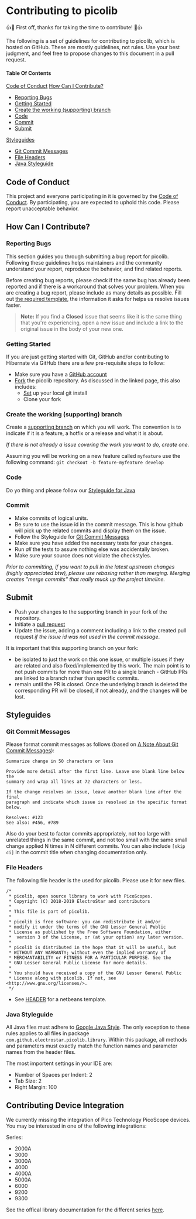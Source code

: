 # Contributing to picolib

:+1::tada: First off, thanks for taking the time to contribute! :tada::+1:

The following is a set of guidelines for contributing to picolib, which is hosted on GitHub. These are mostly guidelines, not rules. Use your best judgment, and feel free to propose changes to this document in a pull request.

#### Table Of Contents

[Code of Conduct](#code-of-conduct)
[How Can I Contribute?](#how-can-i-contribute)
  * [Reporting Bugs](#reporting-bugs)
  * [Getting Started](#getting-started)
  * [Create the working (supporting) branch](#create-the-working-(supporting)-branch)
  * [Code](#code)
  * [Commit](#commit)
  * [Submit](#submit)
 
[Styleguides](#styleguides)
  * [Git Commit Messages](#git-commit-messages)
  * [File Headers](#file-headers)
  * [Java Styleguide](#javascript-styleguide)

## Code of Conduct

This project and everyone participating in it is governed by the [Code of Conduct](CODE_OF_CONDUCT.md). By participating, you are expected to uphold this code. Please report unacceptable behavior.

## How Can I Contribute?

### Reporting Bugs

This section guides you through submitting a bug report for picolib. Following these guidelines helps maintainers and the community understand your report, reproduce the behavior, and find related reports.

Before creating bug reports, please check if the same bug has already been reported and if there is a workaround that solves your problem. When you are creating a bug report, please include as many details as possible. Fill out [the required template](https://github.com/ElectroStar/picolib/blob/master/.github/ISSUE_TEMPLATE/BUG_REPORT.md), the information it asks for helps us resolve issues faster.

> **Note:** If you find a **Closed** issue that seems like it is the same thing that you're experiencing, open a new issue and include a link to the original issue in the body of your new one.

### Getting Started

If you are just getting started with Git, GitHub and/or contributing to Hibernate via
GitHub there are a few pre-requisite steps to follow:

* Make sure you have a [GitHub account](https://github.com/signup/free)
* [Fork](https://help.github.com/articles/fork-a-repo) the picolib repository.  As discussed in
the linked page, this also includes:
    * [Set](https://help.github.com/articles/set-up-git) up your local git install
    * Clone your fork

### Create the working (supporting) branch

Create a [supporting branch](https://nvie.com/posts/a-successful-git-branching-model/#supporting-branches) 
on which you will work.  The convention is to indicate if it is a feature, a hotfix or a release and what it is about.


_If there is not already a issue covering the work you want to do, create one._
  
Assuming you will be working on a new feature called `myfeature` use the following command: `git checkout -b feature-myfeature develop`


### Code

Do yo thing and please follow our [Styleguide for Java](#java-styleguide)


### Commit
* Make commits of logical units.
* Be sure to use the issue id in the commit message.  This is how github will pick
up the related commits and display them on the issue.
* Follow the Styleguide for [Git Commit Messages](#git-commit-messages)
* Make sure you have added the necessary tests for your changes.
* Run _all_ the tests to assure nothing else was accidentally broken.
* Make sure your source does not violate the checkstyles.

_Prior to committing, if you want to pull in the latest upstream changes (highly appreciated btw), please use rebasing rather than merging.  Merging creates "merge commits" that really muck up the project timeline._

## Submit

* Push your changes to the supporting branch in your fork of the repository.
* Initiate a [pull request](http://help.github.com/articles/creating-a-pull-request)
* Update the issue, adding a comment including a link to the created pull request
	_if the issue id was not used in the commit message_.


It is important that this supporting branch on your fork:

* be isolated to just the work on this one issue, or multiple issues if they are
	related and also fixed/implemented by this work.  The main point is to not push
	commits for more than one PR to a single branch - GitHub PRs are linked to
	a branch rather than specific commits.
* remain until the PR is closed.  Once the underlying branch is deleted the corresponding
	PR will be closed, if not already, and the changes will be lost.

## Styleguides

### Git Commit Messages

Please format commit messages as follows (based on [A Note About Git Commit Messages](http://tbaggery.com/2008/04/19/a-note-about-git-commit-messages.html)):

```
Summarize change in 50 characters or less

Provide more detail after the first line. Leave one blank line below the
summary and wrap all lines at 72 characters or less.

If the change resolves an issue, leave another blank line after the final
paragraph and indicate which issue is resolved in the specific format
below.

Resolves: #123
See also: #456, #789
```

Also do your best to factor commits appropriately, not too large with unrelated things in the same commit, and not too small with the same small change applied N times in N different commits. You can also include `[skip ci]` in the commit title when changing documentation only.


### File Headers

The following file header is the used for picolib. Please use it for new files.

```
/* 
 * picolib, open source library to work with PicoScopes.
 * Copyright (C) 2018-2019 ElectroStar and contributors
 *
 * This file is part of picolib.
 *
 * picolib is free software: you can redistribute it and/or 
 * modify it under the terms of the GNU Lesser General Public
 * License as published by the Free Software Foundation, either
 *  version 3 of the License, or (at your option) any later version.
 *
 * picolib is distributed in the hope that it will be useful, but
 * WITHOUT ANY WARRANTY; without even the implied warranty of
 * MERCHANTABILITY or FITNESS FOR A PARTICULAR PURPOSE. See the
 * GNU Lesser General Public License for more details.
 *
 * You should have received a copy of the GNU Lesser General Public
 * License along with picolib. If not, see <http://www.gnu.org/licenses/>.
 */
```

- See [HEADER](HEADER) for a netbeans template.

### Java Styleguide

All Java files must adhere to [Google Java Style](https://google.github.io/styleguide/javaguide.html).  The only exception to these rules applies to all files in package `com.github.electrostar.picolib.library`. Within this package, all methods and parameters must exactly match the function names and parameter names from the header files.

The most importent settings in your IDE are:

- Number of Spaces per Indent: 2
- Tab Size: 2
- Right Margin: 100


## Contributing Device Integration

We currently missing the integration of Pico Technology PicoScope devices. You may be interested in one of the following integrations:

Series:

- 2000A
- 3000
- 3000A
- 4000
- 4000A
- 5000A
- 6000
- 9200
- 9300

See the offical library documentation for the different series [here](https://www.picotech.com/library/documentation).
